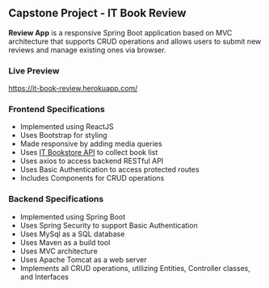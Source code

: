 ## Capstone Project - IT Book Review
**Review App** is a responsive Spring Boot application based on MVC architecture that supports CRUD operations and allows users to submit new reviews and manage existing ones via browser.

### Live Preview
https://it-book-review.herokuapp.com/

### Frontend Specifications
- Implemented using ReactJS
- Uses Bootstrap for styling
- Made responsive by adding media queries
- Uses [IT Bookstore API](https://api.itbook.store/) to collect book list
- Uses axios to access backend RESTful API
- Uses Basic Authentication to access protected routes
- Includes Components for CRUD operations

### Backend Specifications
- Implemented using Spring Boot
- Uses Spring Security to support Basic Authentication
- Uses MySql as a SQL database
- Uses Maven as a build tool
- Uses MVC architecture
- Uses Apache Tomcat as a web server
- Implements all CRUD operations, utilizing Entities, Controller classes, and Interfaces
